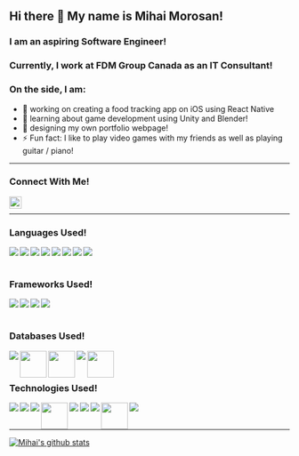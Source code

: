 ## Hi there 👋 My name is Mihai Morosan!

### I am an aspiring Software Engineer!
### Currently, I work at FDM Group Canada as an IT Consultant!

### On the side, I am:
- 🔭 working on creating a food tracking app on iOS using React Native
- 🌱 learning about game development using Unity and Blender!
- 🥅 designing my own portfolio webpage!
- ⚡ Fun fact: I like to play video games with my friends as well as playing guitar / piano!

---

### Connect With Me!
[<img align="left" alt="Mihai Morosan | LinkedIn" width="22px" src="https://cdn.jsdelivr.net/npm/simple-icons@v3/icons/linkedin.svg" />][linkedin]
<br>

---

### Languages Used!
<!-- Languages -->
<img align="left" src="https://img.icons8.com/color/48/000000/java-coffee-cup-logo.png"/>
<img align="left" src="https://img.icons8.com/color/48/000000/python.png"/>
<img align="left" src="https://img.icons8.com/color/48/000000/html-5.png"/>
<img align="left" src="https://img.icons8.com/color/48/000000/css3.png"/>
<img align="left" src="https://img.icons8.com/color/48/000000/javascript.png"/>
<img align="left" src="https://img.icons8.com/color/48/000000/c-programming.png"/>
<img align="left" src="https://img.icons8.com/color/48/000000/c-plus-plus-logo.png"/>
<img align="left" src="https://img.icons8.com/color/48/000000/c-sharp-logo.png"/>
<br>
<br>

### Frameworks Used!
<!-- Frameworks -->
<img align="left" src="https://img.icons8.com/color/48/000000/django.png"/>
<img align="left" src="https://img.icons8.com/color/48/000000/angularjs.png"/>
<img align="left" src="https://img.icons8.com/color/48/000000/spring-logo.png"/>
<img align="left" src="https://img.icons8.com/ios-filled/50/000000/ionic.png"/>
<br>
<br>

### Databases Used!
<!-- Databases -->
<img align="left" src="https://img.icons8.com/ios-filled/50/000000/mysql-logo.png"/>
<img align="left" src="https://img.icons8.com/color/48/000000/hadoop-distributed-file-system.png" width="48"/>
<img align="left" src="https://img.icons8.com/color/48/000000/oracle-logo.png" width="48"/>
<img align="left" src="https://img.icons8.com/color/48/000000/postgreesql.png"/>
<img align="left" src="https://content.filemaker.com/l/526331/2018-04-10/8b97m5/526331/155794/0318_042_NA_FMPRO17_ADV_icon_200x200.jpg" width="48">
<br>
<br>

### Technologies Used!
<!-- Technologies -->
<img align="left" src="https://img.icons8.com/ios-filled/50/000000/digitalocean.png"/>
<img align="left" src="https://img.icons8.com/color/48/000000/firebase.png"/>
<img align="left" src="https://img.icons8.com/fluent/48/000000/console.png"/>
<img align="left" src="https://img.icons8.com/officel/40/000000/java-eclipse.png" width="48"/>
<img align="left" src="https://img.icons8.com/color/48/000000/visual-studio-code-2019.png"/>
<img align="left" src="https://img.icons8.com/fluent/48/000000/visual-studio-2019.png"/>
<img align="left" src="https://img.icons8.com/color/48/000000/windows-10.png"/>
<img align="left" src="https://img.icons8.com/ios-glyphs/30/000000/mac-os--v1.png" width="48"/>
<img align="left" src="https://img.icons8.com/color/48/000000/ubuntu--v1.png"/>
<br>
<br>

---

[![Mihai's github stats](https://github-readme-stats.vercel.app/api?username=mihaimorosan&show_icons=true)](https://github.com/anuraghazra/github-readme-stats)

[linkedin]: https://www.linkedin.com/in/mihai-morosan
